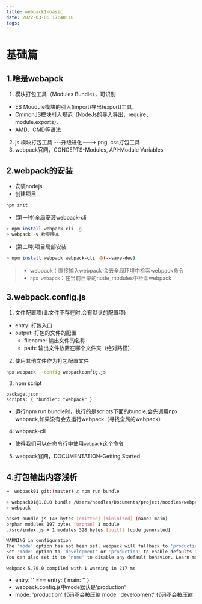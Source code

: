 ```yaml
---
title: webpack1-basic
date: 2022-03-06 17:40:10
tags:
---
```

# 基础篇
## 1.啥是webapck
1. 模块打包工具（Modules Bundle），可识别
* ES Moudule模块的引入(import)导出(export)工具、
* CmmonJS模块引入规范（NodeJs的导入导出，require、module.exports）、
* AMD、CMD等语法
2. js 模块打包工具 ---升级进化---> png, css打包工具
3. webpack官网，CONCEPTS-Modules, API-Module Variables

## 2.webpack的安装
* 安装nodejs
* 创建项目
``` bash
npm init
```
* (第一种)全局安装webpack-cli
``` bash
> npm install webpack-cli -g
> webpack -v 检查版本
```
* (第二种)项目局部安装
``` bash
> npm install webpack webpack-cli -D(--save-dev)
```
> * webpack：直接输入webpack 会去全局环境中检索webpack命令
> * ```npx webapck```：在当前目录的node_modules中检索webpack

## 3.webpack.config.js
1. 文件配置项(此文件不存在时,会有默认的配置项)
* entry: 打包入口
* output: 打包的文件的配置
    * filename: 输出文件的名称
    * path: 输出文件放置在哪个文件夹（绝对路径）

2. 使用其他文件作为打包配置文件
``` bash
npx webpack --config webpackconfig.js
```
3. npm script
```
package.json:
scripts: { "bundle": "webpack" }
```
* 运行npm run bundle时，执行的是scripts下面的bundle,会先调用npx webpack,如果没有会去运行webpack（寻找全局的webpack）
4. webpack-cli
* 使得我们可以在命令行中使用```webpack```这个命令
5. webpack官网，DOCUMENTATION-Getting Started

## 4.打包输出内容浅析
``` bash
➜  webpack01 git:(master) ✗ npm run bundle

> webpack01@1.0.0 bundle /Users/noodles/Documents/project/noodles/webpack_memo/webpack01
> webpack

asset bundle.js 143 bytes [emitted] [minimized] (name: main)
orphan modules 197 bytes [orphan] 1 module
./src/index.js + 1 modules 328 bytes [built] [code generated]

WARNING in configuration
The 'mode' option has not been set, webpack will fallback to 'production' for this value.
Set 'mode' option to 'development' or 'production' to enable defaults for each environment.
You can also set it to 'none' to disable any default behavior. Learn more: https://webpack.js.org/configuration/mode/

webpack 5.70.0 compiled with 1 warning in 217 ms
```
* entry: '' === entry: { main: '' }
* webpack.config.js中mode默认是'production'
* mode: 'production'  代码不会被压缩
  mode: 'development' 代码不会被压缩